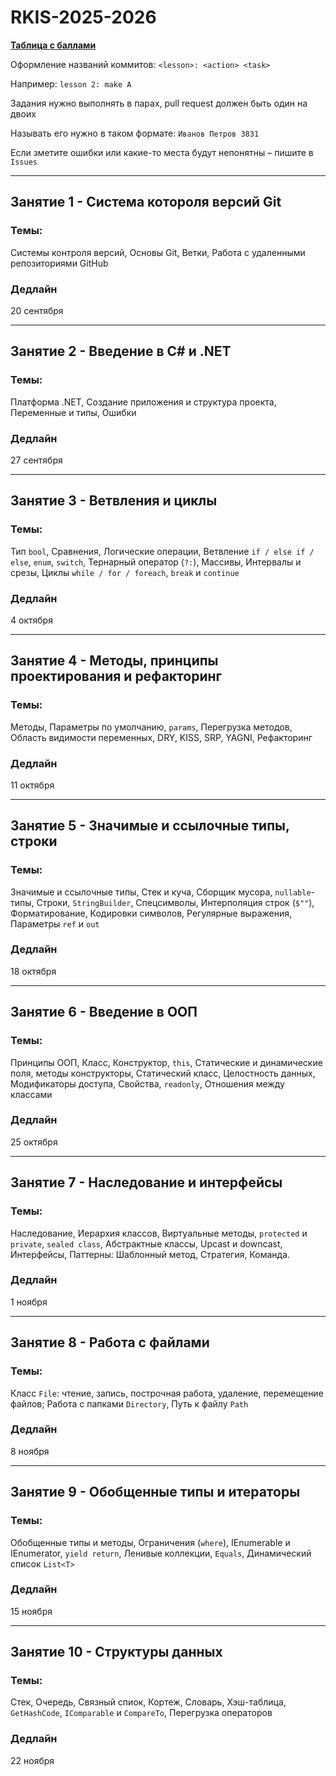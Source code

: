 # RKIS-2025-2026

[**Таблица с баллами**](https://docs.google.com/spreadsheets/d/17bfjpcTrK3TnsOF16ZBUX0l-wzMkeAe-sfuA6Fogb-Y/edit?usp=sharing)

Оформление названий коммитов: `<lesson>: <action> <task>`

Например: `lesson 2: make A`

Задания нужно выполнять в парах, pull request должен быть один на двоих

Называть его нужно в таком формате: `Иванов Петров 3831`

Если зметите ошибки или какие-то места будут непонятны – пишите в `Issues`

---

## Занятие 1 - Система котороля версий Git

### Темы:

Системы контроля версий, Основы Git, Ветки, Работа с удаленными репозиториями GitHub

### Дедлайн

20 сентября

---

## Занятие 2 - Введение в C# и .NET

### Темы:

Платформа .NET, Создание приложения и структура проекта, Переменные и типы, Ошибки

### Дедлайн

27 сентября

---

## Занятие 3 - Ветвления и циклы

### Темы:

Тип `bool`, Сравнения, Логические операции, Ветвление `if / else if / else`, `enum`, `switch`, Тернарный оператор (`?:`), Массивы, Интервалы и срезы, Циклы `while / for / foreach`, `break` и `continue`

### Дедлайн

4 октября

---

## Занятие 4 - Методы, принципы проектирования и рефакторинг

### Темы:

Методы, Параметры по умолчанию, `params`, Перегрузка методов, Область видимости переменных, DRY, KISS, SRP, YAGNI, Рефакторинг

### Дедлайн

11 октября

---

## Занятие 5 - Значимые и ссылочные типы, строки

### Темы:

Значимые и ссылочные типы, Стек и куча, Сборщик мусора, `nullable`-типы, Строки, `StringBuilder`, Спецсимволы, Интерполяция строк (`$""`), Форматирование, Кодировки символов, Регулярные выражения, Параметры `ref` и `out`

### Дедлайн

18 октября

---

## Занятие 6 - Введение в ООП

### Темы:

Принципы ООП, Класс, Конструктор, `this`, Статические и динамические поля, методы конструкторы, Статический класс, Целостность данных, Модификаторы доступа, Свойства, `readonly`, Отношения между классами

### Дедлайн

25 октября

---

## Занятие 7 - Наследование и интерфейсы

### Темы:

Наследование, Иерархия классов, Виртуальные методы, `protected` и `private`, `sealed class`, Абстрактные классы, Upcast и downcast, Интерфейсы, Паттерны: Шаблонный метод, Стратегия, Команда.

### Дедлайн

1 ноября

---

## Занятие 8 - Работа с файлами

### Темы:

Класс `File`: чтение, запись, построчная работа, удаление, перемещение файлов; Работа с папками `Directory`, Путь к файлу `Path`

### Дедлайн

8 ноября

---

## Занятие 9 - Обобщенные типы и итераторы

### Темы:

Обобщенные типы и методы, Ограничения (`where`), IEnumerable и IEnumerator, `yield return`, Ленивые коллекции, `Equals`, Динамический список `List<T>`

### Дедлайн

15 ноября

---

## Занятие 10 - Структуры данных

### Темы:

Стек, Очередь, Связный спиок, Кортеж, Словарь, Хэш-таблица, `GetHashCode`, `IComparable` и `CompareTo`, Перегрузка операторов

### Дедлайн

22 ноября

